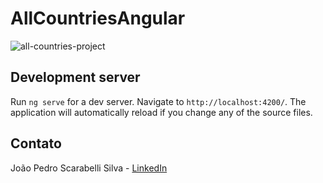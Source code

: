 # AllCountriesAngular

![all-countries-project](https://github.com/user-attachments/assets/ac9fc77e-9ad7-426c-beb8-774661e7df9c)

## Development server

Run `ng serve` for a dev server. Navigate to `http://localhost:4200/`. The application will automatically reload if you change any of the source files.

## Contato

João Pedro Scarabelli Silva - [LinkedIn](https://www.linkedin.com/notifications/?filter=all)
